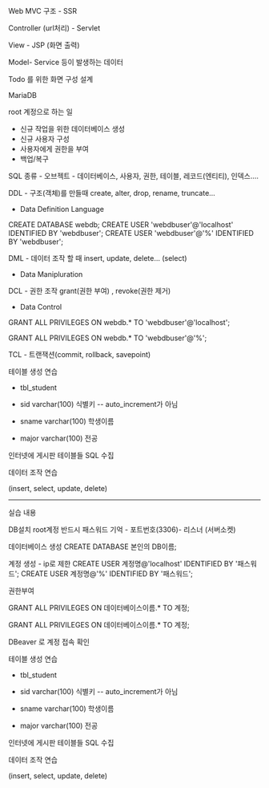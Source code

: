 Web MVC 구조 - SSR

Controller (url처리) - Servlet

View - JSP (화면 출력)

Model- Service 등이 발생하는 데이터

Todo 를 위한 화면 구성 설계 

MariaDB

root 계정으로 하는 일 

- 신규 작업을 위한 데이터베이스 생성 
- 신규 사용자 구성 
- 사용자에게 권한을 부여 
- 백업/복구 


SQL 종류 - 오브젝트  - 데이터베이스, 사용자, 권한, 테이블, 레코드(엔티티), 인덱스.... 

DDL - 구조(객체)를 만들때  create, alter, drop, rename, truncate... 
- Data Definition Language 

CREATE DATABASE webdb;
CREATE USER 'webdbuser'@'localhost' IDENTIFIED BY 'webdbuser';
CREATE USER 'webdbuser'@'%' IDENTIFIED BY 'webdbuser';


DML - 데이터 조작 할 때  insert, update, delete...  (select) 
- Data Manipluration

DCL - 권한 조작  grant(권한 부여) , revoke(권한 제거) 
- Data Control 

GRANT ALL PRIVILEGES ON webdb.* TO 'webdbuser'@'localhost';

GRANT ALL PRIVILEGES ON webdb.* TO 'webdbuser'@'%';

TCL - 트랜잭션(commit, rollback, savepoint)


테이블 생성 연습

- tbl_student  

- sid varchar(100)  식별키 -- auto_increment가 아님 
- sname varchar(100) 학생이름 
- major varchar(100) 전공 

인터넷에 게시판 테이블들 SQL 수집  

데이터 조작 연습

(insert, select, update, delete) 


---------------------------------------

실습 내용 

DB설치 root계정 반드시 패스워드 기억 - 포트번호(3306)- 리스너 (서버소켓)

데이터베이스 생성 
CREATE DATABASE 본인의 DB이름;

계정 생성 - ip로 제한 
CREATE USER 계정명@'localhost' IDENTIFIED BY '패스워드';
CREATE USER 계정명@'%' IDENTIFIED BY '패스워드';

권한부여 

GRANT ALL PRIVILEGES ON 데이터베이스이름.* TO 계정;

GRANT ALL PRIVILEGES ON 데이터베이스이름.* TO 계정;

DBeaver 로 계정 접속 확인 

테이블 생성 연습

- tbl_student  

- sid varchar(100)  식별키 -- auto_increment가 아님 
- sname varchar(100) 학생이름 
- major varchar(100) 전공 

인터넷에 게시판 테이블들 SQL 수집  

데이터 조작 연습

(insert, select, update, delete) 
